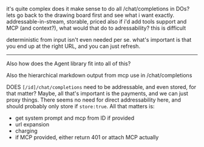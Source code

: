 it's quite complex
does it make sense to do all /chat/completions in DOs?
lets go back to the drawing board first and see what i want exactly.
addressable-in-stream, storable, priced
also if i'd add tools support and MCP (and context?), what would that do to adressability? this is difficult

deterministic from input isn't even needed per se. what's important is that you end up at the right URL, and you can just refresh.

---

Also how does the Agent library fit into all of this?

Also the hierarchical markdown output from mcp use in /chat/completions

DOES `[/id]/chat/completions` need to be addressable, and even stored, for that matter? Maybe, all that's important is the payments, and we can just proxy things. There seems no need for direct addressability here, and should probably only store if `store:true`. All that matters is:

- get system prompt and mcp from ID if provided
- url expansion
- charging
- if MCP provided, either return 401 or attach MCP actually
